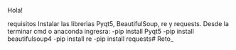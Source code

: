 Hola!

requisitos
Instalar las librerìas Pyqt5, BeautifulSoup, re y requests.
Desde la terminar cmd o anaconda ingresra:
    -pip install Pyqt5
    -pip install beautifulsoup4
    -pip install re
    -pip install requests# Reto_
